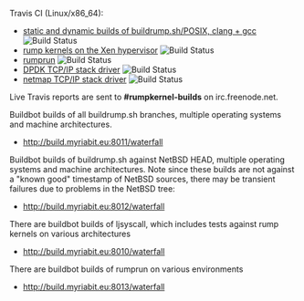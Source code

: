 Travis CI (Linux/x86_64):

* [static and dynamic builds of buildrump.sh/POSIX, clang + gcc](https://travis-ci.org/rumpkernel/buildrump.sh) ![Build Status](https://travis-ci.org/rumpkernel/buildrump.sh.png?branch=master)
* [rump kernels on the Xen hypervisor](https://travis-ci.org/rumpkernel/rumpuser-xen) ![Build Status](https://travis-ci.org/rumpkernel/rumpuser-xen.png?branch=master)
* [rumprun](https://travis-ci.org/rumpkernel/rumprun) ![Build Status](https://travis-ci.org/rumpkernel/rumprun.png?branch=master)
* [DPDK TCP/IP stack driver](https://travis-ci.org/rumpkernel/dpdk-rumptcpip) ![Build Status](https://travis-ci.org/rumpkernel/dpdk-rumptcpip.png?branch=master)
* [netmap TCP/IP stack driver](https://travis-ci.org/rumpkernel/netmap-rumptcpip) ![Build Status](https://travis-ci.org/rumpkernel/netmap-rumptcpip.png?branch=master)

Live Travis reports are sent to __#rumpkernel-builds__ on irc.freenode.net.

Buildbot builds of all buildrump.sh branches, multiple operating systems and machine architectures.
* http://build.myriabit.eu:8011/waterfall

Buildbot builds of buildrump.sh against NetBSD HEAD, multiple operating systems and machine architectures.  Note since these builds are not against a "known good" timestamp of NetBSD sources, there may be transient failures due to problems in the NetBSD tree:
* http://build.myriabit.eu:8012/waterfall

There are buildbot builds of ljsyscall, which includes tests against rump kernels on various architectures
* http://build.myriabit.eu:8010/waterfall

There are buildbot builds of rumprun on various environments
* http://build.myriabit.eu:8013/waterfall
